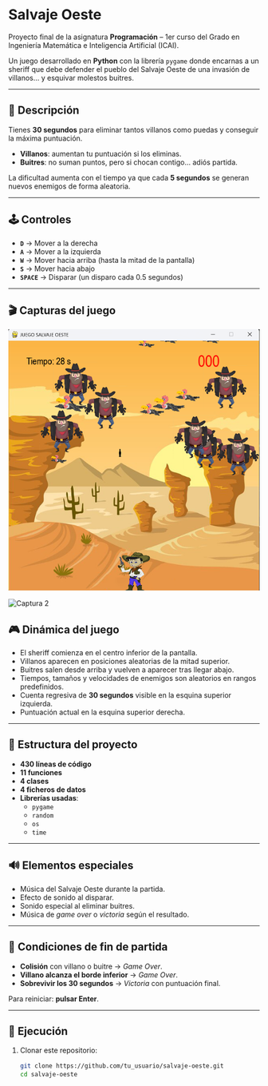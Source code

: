 # Salvaje Oeste

Proyecto final de la asignatura **Programación** – 1er curso del Grado en Ingeniería Matemática e Inteligencia Artificial (ICAI).

Un juego desarrollado en **Python** con la librería `pygame` donde encarnas a un sheriff que debe defender el pueblo del Salvaje Oeste de una invasión de villanos… y esquivar molestos buitres.

---

## 📜 Descripción

Tienes **30 segundos** para eliminar tantos villanos como puedas y conseguir la máxima puntuación.  
- **Villanos**: aumentan tu puntuación si los eliminas.  
- **Buitres**: no suman puntos, pero si chocan contigo… adiós partida.  

La dificultad aumenta con el tiempo ya que cada **5 segundos** se generan nuevos enemigos de forma aleatoria.

---

## 🕹️ Controles

- **`D`** → Mover a la derecha  
- **`A`** → Mover a la izquierda  
- **`W`** → Mover hacia arriba (hasta la mitad de la pantalla)  
- **`S`** → Mover hacia abajo  
- **`SPACE`** → Disparar (un disparo cada 0.5 segundos)  

---
## 🎬 Capturas del juego

![Captura 1](imagenes/captura1.png)

![Captura 2](imagenes/captura2.gif)

## 🎮 Dinámica del juego

- El sheriff comienza en el centro inferior de la pantalla.  
- Villanos aparecen en posiciones aleatorias de la mitad superior.  
- Buitres salen desde arriba y vuelven a aparecer tras llegar abajo.  
- Tiempos, tamaños y velocidades de enemigos son aleatorios en rangos predefinidos.  
- Cuenta regresiva de **30 segundos** visible en la esquina superior izquierda.  
- Puntuación actual en la esquina superior derecha.

---

## 📂 Estructura del proyecto

- **430 líneas de código**
- **11 funciones**
- **4 clases**
- **4 ficheros de datos**
- **Librerías usadas**:
  - `pygame`
  - `random`
  - `os`
  - `time`

---

## 🔊 Elementos especiales

- Música del Salvaje Oeste durante la partida.  
- Efecto de sonido al disparar.  
- Sonido especial al eliminar buitres.  
- Música de *game over* o *victoria* según el resultado.  

---

## 🏁 Condiciones de fin de partida

- **Colisión** con villano o buitre → *Game Over*.
- **Villano alcanza el borde inferior** → *Game Over*.
- **Sobrevivir los 30 segundos** → *Victoria* con puntuación final.

Para reiniciar: **pulsar Enter**.

---

## 🚀 Ejecución

1. Clonar este repositorio:
   ```bash
   git clone https://github.com/tu_usuario/salvaje-oeste.git
   cd salvaje-oeste
